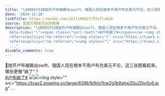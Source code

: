 ```yaml
---
title: "\U0001F53B抛开卢布被踢出swift、俄国人现在根本不用卢布兑美元不论，这三张图看起来，哪张更像“崩了”？#卢布崩了# [图片][图片][图片]"
date: '2024-11-28'
linkTitle: https://weibo.com/1671109627/P2sfla6I6
source: 包容万物恒河水的微博
description: "\U0001F53B抛开卢布被踢出swift、俄国人现在根本不用卢布兑美元不论，这三张图看起来，哪张更像“崩了”？<br><a href=\"https://m.weibo.cn/search?containerid=231522type%3D1%26t%3D10%26q%3D%23%E5%8D%A2%E5%B8%83%E5%B4%A9%E4%BA%86%23\"
  data-hide=\"\"><span class=\"surl-text\">#卢布崩了#</span></a> <img style=\"\" src=\"https://tvax3.sinaimg.cn/large/639b1bfbly1hw2g0xykmej20tn0ikn2g.jpg\"
  referrerpolicy=\"no-referrer\"><img style=\"\" src=\"https://tvax1.sinaimg.cn/large/639b1bfbly1hw2g5o0j3qj20u80i5af5.jpg\"
  referrerpolicy=\"no-referrer\"><img style=\"\" src=\"https://tvax2.sinaimg.cn/large/639b1bfbly1hw2g1b9ahxj20u20iv0y6.jpg\"
  ..."
disable_comments: true
---
```

🔻抛开卢布被踢出swift、俄国人现在根本不用卢布兑美元不论，这三张图看起来，哪张更像“崩了”？<br><a href="https://m.weibo.cn/search?containerid=231522type%3D1%26t%3D10%26q%3D%23%E5%8D%A2%E5%B8%83%E5%B4%A9%E4%BA%86%23" data-hide=""><span class="surl-text">#卢布崩了#</span></a> <img style="" src="https://tvax3.sinaimg.cn/large/639b1bfbly1hw2g0xykmej20tn0ikn2g.jpg" referrerpolicy="no-referrer"><img style="" src="https://tvax1.sinaimg.cn/large/639b1bfbly1hw2g5o0j3qj20u80i5af5.jpg" referrerpolicy="no-referrer"><img style="" src="https://tvax2.sinaimg.cn/large/639b1bfbly1hw2g1b9ahxj20u20iv0y6.jpg" ...